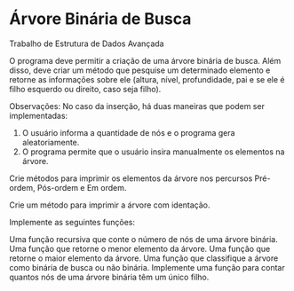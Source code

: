 # Árvore Binária de Busca

Trabalho de Estrutura de Dados Avançada

O programa deve permitir a criação de uma árvore binária de busca. Além disso, deve criar um método que pesquise um determinado elemento e retorne as informações sobre ele (altura, nível, profundidade, pai e se ele é filho esquerdo ou direito, caso seja filho).

Observações:
No caso da inserção, há duas maneiras que podem ser implementadas: 
1) O usuário informa a quantidade de nós e o programa gera aleatoriamente.
2) O programa permite que o usuário insira manualmente os elementos na árvore.

Crie métodos para imprimir os elementos da árvore nos percursos Pré-ordem, Pós-ordem e Em ordem.

Crie um método para imprimir a árvore com identação.

Implemente as seguintes funções:

Uma função recursiva que conte o número de nós de uma árvore binária.
Uma função que retorne o menor elemento da árvore.
Uma função que retorne o maior elemento da árvore.
Uma função que classifique a árvore como binária de busca ou não binária.
Implemente uma função para contar quantos nós de uma árvore binária têm um único filho.
